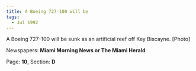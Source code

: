 ```yaml
---  
title: A Boeing 727-100 will be  
tags:  
  - Jul 1992  
---  
```

  
A Boeing 727-100 will be sunk as an artificial reef off Key Biscayne. [Photo]  
  
Newspapers: **Miami Morning News or The Miami Herald**  
  
Page: **10**, Section: **D** 
